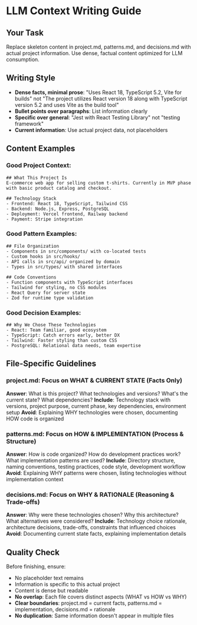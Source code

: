 # LLM Context Writing Guide

## Your Task
Replace skeleton content in project.md, patterns.md, and decisions.md with actual project information. Use dense, factual content optimized for LLM consumption.

## Writing Style
- **Dense facts, minimal prose**: "Uses React 18, TypeScript 5.2, Vite for builds" not "The project utilizes React version 18 along with TypeScript version 5.2 and uses Vite as the build tool"
- **Bullet points over paragraphs**: List information clearly
- **Specific over general**: "Jest with React Testing Library" not "testing framework"
- **Current information**: Use actual project data, not placeholders

## Content Examples

### Good Project Context:
```
## What This Project Is
E-commerce web app for selling custom t-shirts. Currently in MVP phase with basic product catalog and checkout.

## Technology Stack
- Frontend: React 18, TypeScript, Tailwind CSS
- Backend: Node.js, Express, PostgreSQL
- Deployment: Vercel frontend, Railway backend
- Payment: Stripe integration
```

### Good Pattern Examples:
```
## File Organization
- Components in src/components/ with co-located tests
- Custom hooks in src/hooks/
- API calls in src/api/ organized by domain
- Types in src/types/ with shared interfaces

## Code Conventions
- Function components with TypeScript interfaces
- Tailwind for styling, no CSS modules
- React Query for server state
- Zod for runtime type validation
```

### Good Decision Examples:
```
## Why We Chose These Technologies
- React: Team familiar, good ecosystem
- TypeScript: Catch errors early, better DX
- Tailwind: Faster styling than custom CSS
- PostgreSQL: Relational data needs, team expertise
```

## File-Specific Guidelines

### project.md: Focus on WHAT & CURRENT STATE (Facts Only)
**Answer**: What is this project? What technologies and versions? What's the current state? What dependencies?
**Include**: Technology stack with versions, project purpose, current phase, key dependencies, environment setup
**Avoid**: Explaining WHY technologies were chosen, documenting HOW code is organized

### patterns.md: Focus on HOW & IMPLEMENTATION (Process & Structure)  
**Answer**: How is code organized? How do development practices work? What implementation patterns are used?
**Include**: Directory structure, naming conventions, testing practices, code style, development workflow
**Avoid**: Explaining WHY patterns were chosen, listing technologies without implementation context

### decisions.md: Focus on WHY & RATIONALE (Reasoning & Trade-offs)
**Answer**: Why were these technologies chosen? Why this architecture? What alternatives were considered?
**Include**: Technology choice rationale, architecture decisions, trade-offs, constraints that influenced choices
**Avoid**: Documenting current state facts, explaining implementation details

## Quality Check
Before finishing, ensure:
- No placeholder text remains
- Information is specific to this actual project  
- Content is dense but readable
- **No overlap**: Each file covers distinct aspects (WHAT vs HOW vs WHY)
- **Clear boundaries**: project.md = current facts, patterns.md = implementation, decisions.md = rationale
- **No duplication**: Same information doesn't appear in multiple files